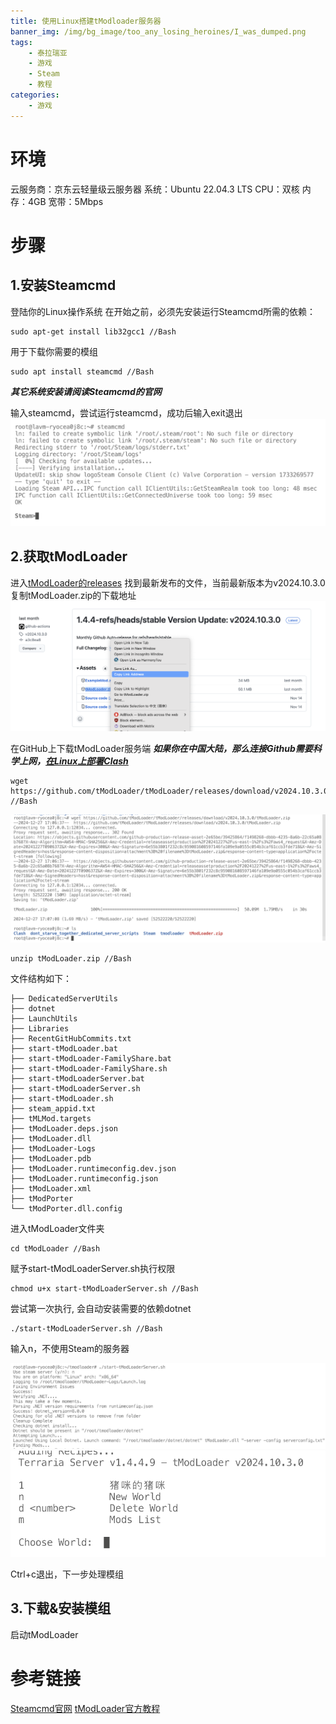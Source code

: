 ```yaml
---
title: 使用Linux搭建tModloader服务器
banner_img: /img/bg_image/too_any_losing_heroines/I_was_dumped.png
tags: 
    - 泰拉瑞亚
    - 游戏
    - Steam
    - 教程
categories: 
    - 游戏
---
```


# 环境
云服务商：京东云轻量级云服务器
系统：Ubuntu 22.04.3 LTS
CPU：双核
内存：4GB
宽带：5Mbps

# 步骤
## 1.安装Steamcmd
登陆你的Linux操作系统
在开始之前，必须先安装运行Steamcmd所需的依赖：

    sudo apt-get install lib32gcc1 //Bash

用于下载你需要的模组

    sudo apt install steamcmd //Bash

***其它系统安装请阅读Steamcmd的官网***

输入steamcmd，尝试运行steamcmd，成功后输入exit退出
![](https://raw.githubusercontent.com/HarmonyTou/harmonytou.github.io/main/source/img/screenshots/steamcmd.png)

## 2.获取tModLoader
进入[tModLoader的releases](https://github.com/tModLoader/tModLoader/releases)
找到最新发布的文件，当前最新版本为v2024.10.3.0
复制tModLoader.zip的下载地址
![](https://raw.githubusercontent.com/HarmonyTou/harmonytou.github.io/main/source/img/screenshots/tmodloader-ver.png)

在GitHub上下载tModLoader服务端
***如果你在中国大陆，那么连接Github需要科学上网，[在Linux上部署Clash](https://www.noseeflower.icu/)***

    wget https://github.com/tModLoader/tModLoader/releases/download/v2024.10.3.0/tModLoader.zip //Bash

![](https://raw.githubusercontent.com/HarmonyTou/harmonytou.github.io/main/source/img/screenshots/wget.png)

    unzip tModLoader.zip //Bash

文件结构如下：

    ├── DedicatedServerUtils
    ├── dotnet
    ├── LaunchUtils
    ├── Libraries
    ├── RecentGitHubCommits.txt
    ├── start-tModLoader.bat
    ├── start-tModLoader-FamilyShare.bat
    ├── start-tModLoader-FamilyShare.sh
    ├── start-tModLoaderServer.bat
    ├── start-tModLoaderServer.sh
    ├── start-tModLoader.sh
    ├── steam_appid.txt
    ├── tMLMod.targets
    ├── tModLoader.deps.json
    ├── tModLoader.dll
    ├── tModLoader-Logs
    ├── tModLoader.pdb
    ├── tModLoader.runtimeconfig.dev.json
    ├── tModLoader.runtimeconfig.json
    ├── tModLoader.xml
    ├── tModPorter
    └── tModPorter.dll.config

进入tModLoader文件夹

    cd tModLoader //Bash

赋予start-tModLoaderServer.sh执行权限

    chmod u+x start-tModLoaderServer.sh //Bash

尝试第一次执行, 会自动安装需要的依赖dotnet

    ./start-tModLoaderServer.sh //Bash

输入n，不使用Steam的服务器

![](https://raw.githubusercontent.com/HarmonyTou/harmonytou.github.io/main/source/img/screenshots/run.png)
![](https://raw.githubusercontent.com/HarmonyTou/harmonytou.github.io/main/source/img/screenshots/zhumi.png)

Ctrl+c退出，下一步处理模组

## 3.下载&安装模组

启动tModLoader

# 参考链接
[Steamcmd官网](https://developer.valvesoftware.com/wiki/Zh/SteamCMD)
[tModLoader官方教程](https://github.com/tModLoader/tModLoader/wiki/Starting-a-modded-server)


























